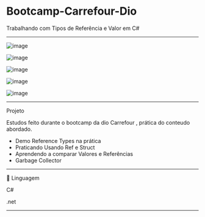 # Bootcamp-Carrefour-Dio
Trabalhando com Tipos de Referência e Valor em C#
**************************************************************************************************

![image](https://user-images.githubusercontent.com/72118415/161806191-bbf15b8f-e817-4d98-b508-c97fd9079531.png)

![image](https://user-images.githubusercontent.com/72118415/162277299-7b174380-c42e-4354-8d78-997a6d3d570c.png)

![image](https://user-images.githubusercontent.com/72118415/162340248-c4e75024-ee9c-4d91-bce4-b964ca6488b2.png)

![image](https://user-images.githubusercontent.com/72118415/162342257-36614e52-cc98-4a24-a808-a4055a2cb570.png)


![image](https://user-images.githubusercontent.com/72118415/162349333-f3f0ce3c-f4bd-4790-bfb1-65d8c9395f83.png)


*************************************************************************************************
Projeto

Estudos feito durante o bootcamp da dio Carrefour , prática do conteudo abordado.

- Demo Reference Types na prática
- Praticando Usando Ref e Struct
- Aprendendo a comparar Valores e Referências
- Garbage Collector
**************************************************************************************************
🚀 Linguagem

C#

.net

*************************************************************************************************
